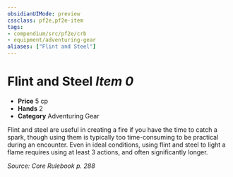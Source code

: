 ```yaml
---
obsidianUIMode: preview
cssclass: pf2e,pf2e-item
tags:
- compendium/src/pf2e/crb
- equipment/adventuring-gear
aliases: ["Flint and Steel"]
---
```

# Flint and Steel *Item 0*  

- **Price** 5 cp
- **Hands** 2
- **Category** Adventuring Gear

Flint and steel are useful in creating a fire if you have the time to catch a spark, though using them is typically too time-consuming to be practical during an encounter. Even in ideal conditions, using flint and steel to light a flame requires using at least 3 actions, and often significantly longer.

*Source: Core Rulebook p. 288*